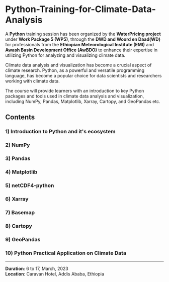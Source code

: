 # Python-Training-for-Climate-Data-Analysis

A **Python** training session has been organized by the **WaterPricing project** under **Work Package 5 (WP5)**, through the **DWD and Woord en Daad(WD)** for professionals from the **Ethiopian Meteorological Institute (EMI)** and **Awash Basin Development Office (AwBDO)** to enhance their expertise in utilizing Python for analyzing and visualizing climate data.

Climate data analysis and visualization has become a crucial aspect of climate research. Python, as a powerful and versatile programming language, has become a popular choice for data scientists and researchers working with climate data.

The course will provide learners with an introduction to key Python packages and tools used in climate data analysis and visualization, including NumPy, Pandas, Matplotlib, Xarray, Cartopy, and GeoPandas etc. 

## Contents 
### 1) Introduction to Python and it's ecosystem
### 2) NumPy
### 3) Pandas
### 4) Matplotlib
### 5) netCDF4-python
### 6) Xarray
### 7) Basemap
### 8) Cartopy
### 9) GeoPandas
### 10) Python Practical Application on Climate Data
---

**Duration**: 6 to 17, March, 2023  
**Location**: Caravan Hotel, Addis Ababa, Ethiopia
